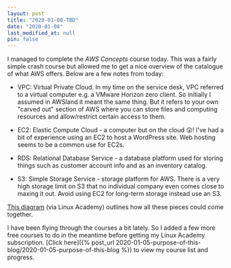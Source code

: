 ```yaml
---
layout: post
title: "2020-01-08-TBD"
date: "2020-01-08"
last_modified_at: null
pin: false
---
```

I managed to complete the *AWS Concepts* course today. This was a fairly simple crash course but allowed me to get a nice overview of the catalogue of what AWS offers. Below are a few notes from today:

- VPC: Virtual Private Cloud. In my time on the service desk, VPC referred to a virtual computer e.g. a VMware Horizon zero client. So initially I assumed in AWSland it meant the same thing. But it refers to your own "carved out" section of AWS where you can store files and computing resources and allow/restrict certain access to them.

- EC2: Elastic Compute Cloud - a computer but on the cloud 😲! I've had a bit of experience using an EC2 to host a WordPress site. Web hosting seems to be a common use for EC2s.

- RDS: Relational Database Service - a database platform used for storing things such as customer account info and as an inventory catalog.

- S3: Simple Storage Service - storage platform for AWS. There is a very high storage limit on S3 that no individual company even comes close to maxing it out. Avoid using EC2 for long-term storage instead use an S3.

[This diagram](aws-architecture.png) (via Linux Academy) outlines how all these pieces could come together.

I have been flying through the courses a bit lately. So I added a few more free courses to do in the meantime before getting my Linux Academy subscription. [Click here]({% post_url 2020-01-05-purpose-of-this-blog/2020-01-05-purpose-of-this-blog %}) to view my course list and progress.